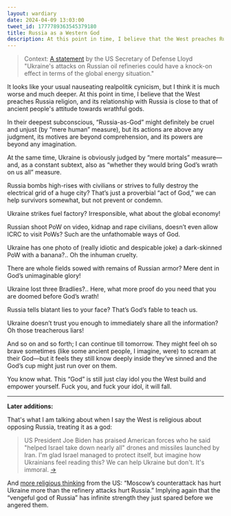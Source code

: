 ```yaml
---
layout: wardiary
date: 2024-04-09 13:03:00
tweet_id: 1777789363545379180
title: Russia as a Western God
description: At this point in time, I believe that the West preaches Russia religion, and its relationship with Russia is close to that of ancient people's attitude towards wrathful gods.
---
```


> Context: [A statement](https://x.com/OstapYarysh/status/1777780324128137509) by the US Secretary of Defense Lloyd "Ukraine's attacks on Russian oil refineries could have a knock-on effect in terms of the global energy situation."

It looks like your usual nauseating realpolitik cynicism, but I think it is much worse and much deeper.
At this point in time, I believe that the West preaches Russia religion, and its relationship with Russia is close to that of ancient people's attitude towards wrathful gods.

In their deepest subconscious, “Russia-as-God” might definitely be cruel and unjust (by “mere human” measure), but its actions are above any judgment, its motives are beyond comprehension, and its powers are beyond any imagination.

At the same time, Ukraine is obviously judged by “mere mortals” measure—and, as a constant subtext, also as “whether they would bring God’s wrath on us all” measure.

Russia bombs high-rises with civilians or strives to fully destroy the electrical grid of a huge city? That’s just a proverbial “act of God,” we can help survivors somewhat, but not prevent or condemn.

Ukraine strikes fuel factory? Irresponsible, what about the global economy!

Russian shoot PoW on video, kidnap and rape civilians, doesn’t even allow ICRC to visit PoWs? Such are the unfathomable ways of God.

Ukraine has one photo of (really idiotic and despicable joke) a dark-skinned PoW with a banana?.. Oh the inhuman cruelty.

There are whole fields sowed with remains of Russian armor? Mere dent in God’s unimaginable glory!

Ukraine lost three Bradlies?.. Here, what more proof do you need that you are doomed before God’s wrath!

Russia tells blatant lies to your face? That’s God’s fable to teach us.

Ukraine doesn’t trust you enough to immediately share all the information? Oh those treacherous liars!

And so on and so forth; I can continue till tomorrow. They might feel oh so brave sometimes (like some ancient people, I imagine, were) to scream at their God—but it feels they still know deeply inside they’ve sinned and the God’s cup might just run over on them.

You know what. This “God” is still just clay idol you the West build and empower yourself. Fuck you, and fuck your idol, it will fall.

---

**Later additions:**

That's what I am talking about when I say the West is religious about opposing Russia, treating it as a god:

> US President Joe Biden has praised American forces who he said "helped Israel take down nearly all" drones and missiles launched by Iran. I'm glad Israel managed to protect itself, but imagine how Ukrainians feel reading this? We can help Ukraine but don't. It's immoral. [→](https://x.com/clarenafo/status/1779396122659651801)

And [more religious thinking](https://x.com/John_Hudson/status/1779811520504889477) from the US: “Moscow’s counterattack has hurt Ukraine more than the refinery attacks hurt Russia.” Implying again that the “vengeful god of Russia” has infinite strength they just spared before we angered them.
